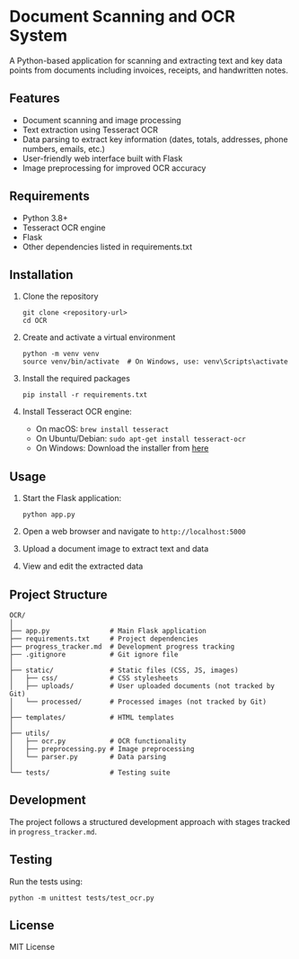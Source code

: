 # Document Scanning and OCR System

A Python-based application for scanning and extracting text and key data points from documents including invoices, receipts, and handwritten notes.

## Features

- Document scanning and image processing
- Text extraction using Tesseract OCR
- Data parsing to extract key information (dates, totals, addresses, phone numbers, emails, etc.)
- User-friendly web interface built with Flask
- Image preprocessing for improved OCR accuracy

## Requirements

- Python 3.8+
- Tesseract OCR engine
- Flask
- Other dependencies listed in requirements.txt

## Installation

1. Clone the repository
   ```
   git clone <repository-url>
   cd OCR
   ```

2. Create and activate a virtual environment
   ```
   python -m venv venv
   source venv/bin/activate  # On Windows, use: venv\Scripts\activate
   ```

3. Install the required packages
   ```
   pip install -r requirements.txt
   ```

4. Install Tesseract OCR engine:
   - On macOS: `brew install tesseract`
   - On Ubuntu/Debian: `sudo apt-get install tesseract-ocr`
   - On Windows: Download the installer from [here](https://github.com/UB-Mannheim/tesseract/wiki)

## Usage

1. Start the Flask application:
   ```
   python app.py
   ```

2. Open a web browser and navigate to `http://localhost:5000`

3. Upload a document image to extract text and data

4. View and edit the extracted data

## Project Structure

```
OCR/
│
├── app.py               # Main Flask application
├── requirements.txt     # Project dependencies
├── progress_tracker.md  # Development progress tracking
├── .gitignore           # Git ignore file
│
├── static/              # Static files (CSS, JS, images)
│   ├── css/             # CSS stylesheets
│   ├── uploads/         # User uploaded documents (not tracked by Git)
│   └── processed/       # Processed images (not tracked by Git)
│
├── templates/           # HTML templates
│
├── utils/
│   ├── ocr.py           # OCR functionality
│   ├── preprocessing.py # Image preprocessing
│   └── parser.py        # Data parsing
│
└── tests/               # Testing suite
```

## Development

The project follows a structured development approach with stages tracked in `progress_tracker.md`. 

## Testing

Run the tests using:
```
python -m unittest tests/test_ocr.py
```

## License

MIT License 